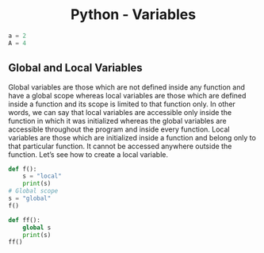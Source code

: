 <link rel="stylesheet" href="https://cdn.jsdelivr.net/npm/bootstrap-icons@1.5.0/font/bootstrap-icons.css">
<link rel="stylesheet" href="../source.css">

<h1 style="text-align:center">Python - Variables</h1>




```py
a = 2
A = 4
```

## Global and Local Variables
Global variables are those which are not defined inside any function and have a global scope whereas local variables are those which are defined inside a function and its scope is limited to that function only. 
In other words, we can say that local variables are accessible only inside the function in which it was initialized whereas the global variables are accessible throughout the program and inside every function. 
Local variables are those which are initialized inside a function and belong only to that particular function. It cannot be accessed anywhere outside the function. Let’s see how to create a local variable.

```py
def f():
    s = "local"
    print(s)
# Global scope
s = "global"
f()

def ff():
    global s
    print(s)
ff()
```





















